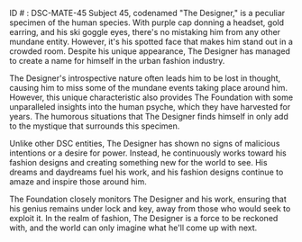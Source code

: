ID # : DSC-MATE-45
Subject 45, codenamed "The Designer," is a peculiar specimen of the human species. With purple cap donning a headset, gold earring, and his ski goggle eyes, there's no mistaking him from any other mundane entity. However, it's his spotted face that makes him stand out in a crowded room. Despite his unique appearance, The Designer has managed to create a name for himself in the urban fashion industry. 

The Designer's introspective nature often leads him to be lost in thought, causing him to miss some of the mundane events taking place around him. However, this unique characteristic also provides The Foundation with some unparalleled insights into the human psyche, which they have harvested for years. The humorous situations that The Designer finds himself in only add to the mystique that surrounds this specimen. 

Unlike other DSC entities, The Designer has shown no signs of malicious intentions or a desire for power. Instead, he continuously works toward his fashion designs and creating something new for the world to see. His dreams and daydreams fuel his work, and his fashion designs continue to amaze and inspire those around him. 

The Foundation closely monitors The Designer and his work, ensuring that his genius remains under lock and key, away from those who would seek to exploit it. In the realm of fashion, The Designer is a force to be reckoned with, and the world can only imagine what he'll come up with next.